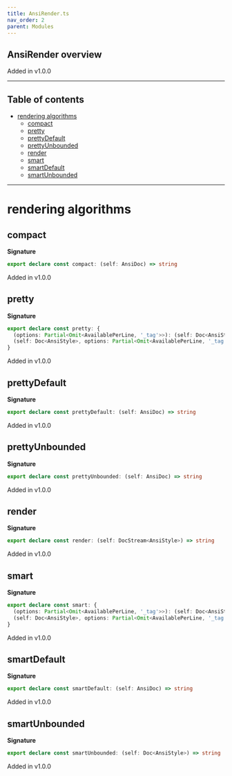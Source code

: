 ```yaml
---
title: AnsiRender.ts
nav_order: 2
parent: Modules
---
```


## AnsiRender overview

Added in v1.0.0

---

<h2 class="text-delta">Table of contents</h2>

- [rendering algorithms](#rendering-algorithms)
  - [compact](#compact)
  - [pretty](#pretty)
  - [prettyDefault](#prettydefault)
  - [prettyUnbounded](#prettyunbounded)
  - [render](#render)
  - [smart](#smart)
  - [smartDefault](#smartdefault)
  - [smartUnbounded](#smartunbounded)

---

# rendering algorithms

## compact

**Signature**

```ts
export declare const compact: (self: AnsiDoc) => string
```

Added in v1.0.0

## pretty

**Signature**

```ts
export declare const pretty: {
  (options: Partial<Omit<AvailablePerLine, '_tag'>>): (self: Doc<AnsiStyle>) => string
  (self: Doc<AnsiStyle>, options: Partial<Omit<AvailablePerLine, '_tag'>>): string
}
```

Added in v1.0.0

## prettyDefault

**Signature**

```ts
export declare const prettyDefault: (self: AnsiDoc) => string
```

Added in v1.0.0

## prettyUnbounded

**Signature**

```ts
export declare const prettyUnbounded: (self: AnsiDoc) => string
```

Added in v1.0.0

## render

**Signature**

```ts
export declare const render: (self: DocStream<AnsiStyle>) => string
```

Added in v1.0.0

## smart

**Signature**

```ts
export declare const smart: {
  (options: Partial<Omit<AvailablePerLine, '_tag'>>): (self: Doc<AnsiStyle>) => string
  (self: Doc<AnsiStyle>, options: Partial<Omit<AvailablePerLine, '_tag'>>): string
}
```

Added in v1.0.0

## smartDefault

**Signature**

```ts
export declare const smartDefault: (self: AnsiDoc) => string
```

Added in v1.0.0

## smartUnbounded

**Signature**

```ts
export declare const smartUnbounded: (self: Doc<AnsiStyle>) => string
```

Added in v1.0.0
